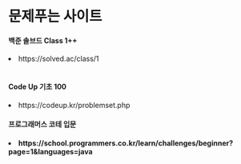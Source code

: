 <h1>문제푸는 사이트</h1>

<h4><b>백준 솔브드 Class 1++</b></h4>
<li>https://solved.ac/class/1</li>
<br/>
<h4><b>Code Up 기초 100</b></h4>
<li>https://codeup.kr/problemset.php</li>

<h4><b>프로그래머스 코테 입문</b><h4>
<li>https://school.programmers.co.kr/learn/challenges/beginner?page=1&languages=java</li>
